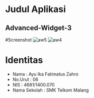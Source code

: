 # Judul Aplikasi
## Advanced-Widget-3

#Screenshot
![aw5](https://cloud.githubusercontent.com/assets/22068394/21970446/e8be5e1c-dbd8-11e6-986b-2d56c6b7d520.PNG)
![aw4](https://cloud.githubusercontent.com/assets/22068394/21970447/e91e2bf8-dbd8-11e6-800c-bb150a4987c9.PNG)


# Identitas 
- Nama          : Ayu Ika Fatimatus Zahro
- No.Urut       : 06
- NIS           : 4681/1400.070 
- Nama Sekolah  : SMK Telkom Malang
